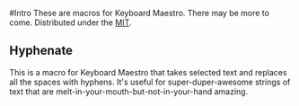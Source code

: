 
#Intro
These are macros for Keyboard Maestro. There may be more to come. Distributed under the [MIT](http://opensource.org/licenses/MIT). 
## Hyphenate
This is a macro for Keyboard Maestro that takes selected text and replaces all the spaces with hyphens. It's useful for super-duper-awesome strings of text that are melt-in-your-mouth-but-not-in-your-hand amazing. 